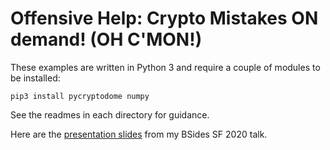 # Offensive Help: Crypto Mistakes ON demand! (OH C'MON!)

These examples are written in Python 3 and require a couple of modules to be installed:

`pip3 install pycryptodome numpy`

See the readmes in each directory for guidance.

Here are the [presentation slides](https://docs.google.com/presentation/d/1Omb8hSnHMVIqoJKV0RjT6o2mToA1abo33I3I9iLVMMg/) from my BSides SF 2020 talk.
